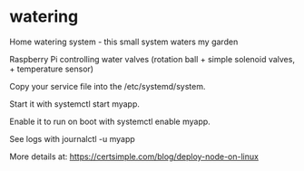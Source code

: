 # watering
Home watering system - this small system waters my garden

Raspberry Pi controlling water valves (rotation ball + simple solenoid valves, + temperature sensor)



Copy your service file into the /etc/systemd/system.

Start it with systemctl start myapp.

Enable it to run on boot with systemctl enable myapp.

See logs with journalctl -u myapp

More details at: https://certsimple.com/blog/deploy-node-on-linux

